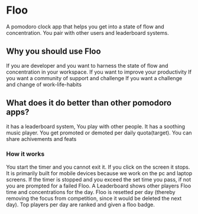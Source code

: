 # Floo
A pomodoro clock app that helps you get into a state of flow and concentration. You pair with other users and leaderboard systems.

## Why you should use Floo
If you are developer and you want to harness the state of flow and concentration in your workspace.
If you want to improve your productivity
If you want a community of support and challenge
If you want a challenge and change of work-life-habits

## What does it do better than other pomodoro apps? 
it has a leaderboard system, You play with other people.
It has a soothing music player.
You get promoted or demoted per daily quota(target).
You can share achivements and feats

### How it works
You start the timer and you cannot exit it. If you click on the screen it stops. 
It is primarily built for mobile devices because we work on the pc and laptop screens.
If the timer is stopped and you exceed the set time you pass, if not you are prompted for a failed Floo. 
A Leaderboard shows other players Floo time and concentrations for the day.
Floo is resetted per day (thereby removing the focus from competition, since it would be deleted the next day).
Top players per day are ranked and given a floo badge.

